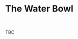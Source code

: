 <head>
  <link rel="stylesheet" href="../../Library/CSS/ContainerStyling.css" />
  <link rel="stylesheet" href="../../Library/CSS/FontStyling.css" />
  <link rel="stylesheet" href="../../Library/CSS/ObjectStyling.css" />
</head>

<body>
  <h1>The Water Bowl</h1>
  <div class="divider"></div>
  <br />
  <p>TBC</p>
  <br />
</body>
